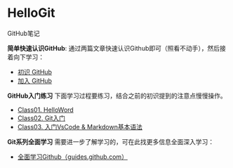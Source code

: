 # HelloGit
GitHub笔记


**简单快速认识GitHub**: 
通过两篇文章快速认识Github即可（照看不动手），然后接着向下学习：
- [初识 GitHub](https://www.jianshu.com/p/94e2794cb270)
- [加入 GitHub](https://www.jianshu.com/p/d9f9bba4da0f)

**GitHub入门练习**
下面学习过程要练习，结合之前的初识提到的注意点慢慢操作。
- [Class01. HelloWord](https://guides.github.com/activities/hello-world/)
- [Class02. Git入门](https://guides.github.com/introduction/git-handbook/)
- [Class03. 入门VsCode & Markdown基本语法](https://www.cnblogs.com/LuckyZLi/p/9776143.html)

**Git系列全面学习**
需要进一步了解学习的，可在此找更多信息全面深入学习：
 - [全面学习Github（guides.github.com）](https://guides.github.com/)
